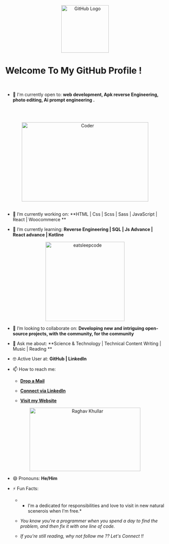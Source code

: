<div align="center">
<img src="https://github.com/raghavk16/raghavk16/blob/master/octo.gif" alt="GitHub Logo" width="150" height="150" />
</div>

# Welcome To My GitHub Profile !

<br/>

- 🙌 I'm currently open to: **web development, Apk reverse Engineering, photo editing, Ai prompt engineering .**

<br/><br/>

<div align="center">
<img src="https://github.com/raghavk16/raghavk16/blob/master/coderman.gif" alt="Coder" width="400" height="250" />
</div>
<br/>

- 🔭 I’m currently working on: **HTML | Css | Scss | Sass | JavaScript | React | Woocommerce  **

- 🌱 I’m currently learning: **Reverse Engineering | SQL | Js Advance | React advance | Kotline**


<div align="center">
<img src="https://github.com/raghavk16/raghavk16/blob/master/giphy.webp" alt="eatsleepcode" width="250" height="250" />
</div>

- 👯 I’m looking to collaborate on: **Developing new and intriguing open-source projects, with the community, for the community**

- 💬 Ask me about: **Science & Technology | Technical Content Writing | Music | Reading **

- 🤓 Active User at: **GitHub | LinkedIn**

- 📫 How to reach me:

    * [**Drop a Mail**](mailto:sudosuwz61m58x004646@gmail.com)

    * [**Connect via LinkedIn**](https://www.linkedin.com/in/nabin-kunwar-332551356/)

    * [**Visit my Website**](https://nabie.netlify.app)
    
<div align="center">
<img src="https://github.com/raghavk16/raghavk16/blob/master/connected.gif" alt="Raghav Khullar" width="350" height="200" />
</div>

- 😄 Pronouns: **He/Him**

- ⚡ Fun Facts: 

    * * I'm a dedicated for responsibilities and love to visit in new natural scenerois when I'm free.*

    * *You know you're a programmer when you spend a day to find the problem, and then fix it with one line of code.*
    
    * *If you're still reading, why not follow me ?? Let's Connect !!*
